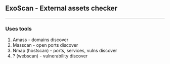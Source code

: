 ## ExoScan - External assets checker
---
### Uses tools
1. Amass - domains discover
2. Masscan - open ports discover
3. Nmap (hostscan) - ports, services, vulns discover
4. ? (webscan) - vulnerability discover
